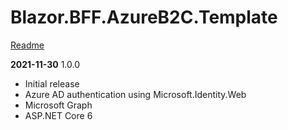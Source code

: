 # Blazor.BFF.AzureB2C.Template

[Readme](https://github.com/damienbod/Blazor.BFF.AzureB2C.Template/blob/main/README.md) 

**2021-11-30** 1.0.0
- Initial release 
- Azure AD authentication using Microsoft.Identity.Web
- Microsoft Graph
- ASP.NET Core 6


